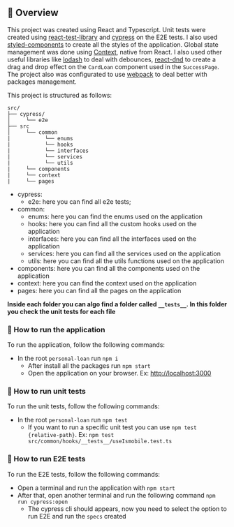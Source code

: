 ## 🚀 Overview

This project was created using React and Typescript. Unit tests were created using [react-test-library](https://testing-library.com/docs/react-testing-library/intro/) 
and [cypress](https://www.cypress.io/) on the E2E tests. I also used [styled-components](https://styled-components.com/) to create all the styles of the application. 
Global state management was done using [Context](https://react.dev/learn/scaling-up-with-reducer-and-context), native from React. I also used other useful libraries like
[lodash](https://lodash.com/) to deal with debounces, [react-dnd](https://www.npmjs.com/package/react-dnd) to create a drag and drop effect on the `CardLoan` component used 
in the `SuccessPage`. The project also was configurated to use [webpack](https://webpack.js.org/) to deal better with packages management.

This project is structured as follows:

    src/
    ├── cypress/
    │     └── e2e
    ├── src
    │     └── common
    |           └── enums
    |           └── hooks
    |           └── interfaces
    |           └── services
    |           └── utils
    |     └── components
    |     └── context
    |     └── pages

  - cypress: 
    - e2e: here you can find all e2e tests;
  - common:
    - enums: here you can find the enums used on the application
    - hooks: here you can find all the custom hooks used on the application
    - interfaces: here you can find all the interfaces used on the application
    - services: here you can find all the services used on the application
    - utils: here you can find all the utils functions used on the application
  - components: here you can find all the components used on the application
  - context: here you can find the context used on the application
  - pages: here you can find all the pages on the application

  **Inside each folder you can algo find a folder called `__tests__`. In this folder you check the unit tests for each file**

### 🤔 How to run the application

To run the application, follow the following commands:

  - In the root `personal-loan` run `npm i`
    - After install all the packages run `npm start`
    - Open the application on your browser. Ex: [http://localhost:3000](http://localhost:3000/)

### 🤔 How to run unit tests

To run the unit tests, follow the following commands:

  - In the root `personal-loan` run `npm test`
    - If you want to run a specific unit test you can use `npm test {relative-path}`. Ex: `npm test src/common/hooks/__tests__/useIsmobile.test.ts`

### 🤔 How to run E2E tests

To run the E2E tests, follow the following commands:
  - Open a terminal and run the application with `npm start`
  - After that, open another terminal and run the following command `npm run cypress:open`
    - The cypress cli should appears, now you need to select the option to run E2E and run the `specs` created
